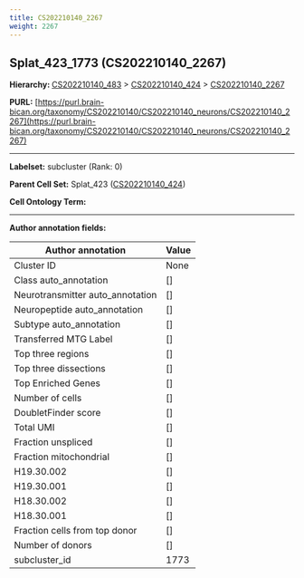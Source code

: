 ```yaml
---
title: CS202210140_2267
weight: 2267
---
```

## Splat_423_1773 (CS202210140_2267)
<b>Hierarchy: </b>
[CS202210140_483](../CS202210140_483) >
[CS202210140_424](../CS202210140_424) >
[CS202210140_2267](../CS202210140_2267)

**PURL:** [https://purl.brain-bican.org/taxonomy/CS202210140/CS202210140_neurons/CS202210140_2267](https://purl.brain-bican.org/taxonomy/CS202210140/CS202210140_neurons/CS202210140_2267)

---


**Labelset:** subcluster (Rank: 0)

**Parent Cell Set:** Splat_423 ([CS202210140_424](../CS202210140_424))



**Cell Ontology Term:** 

[MARKER GENES.]: #


---

[TRANSFERRED ANNOTATIONS.]: #


[AUTHOR ANNOTATION FIELDS.]: #


**Author annotation fields:**

| Author annotation | Value |
|-------------------|-------|
|Cluster ID|None|
|Class auto_annotation|[]|
|Neurotransmitter auto_annotation|[]|
|Neuropeptide auto_annotation|[]|
|Subtype auto_annotation|[]|
|Transferred MTG Label|[]|
|Top three regions|[]|
|Top three dissections|[]|
|Top Enriched Genes|[]|
|Number of cells|[]|
|DoubletFinder score|[]|
|Total UMI|[]|
|Fraction unspliced|[]|
|Fraction mitochondrial|[]|
|H19.30.002|[]|
|H19.30.001|[]|
|H18.30.002|[]|
|H18.30.001|[]|
|Fraction cells from top donor|[]|
|Number of donors|[]|
|subcluster_id|1773|
